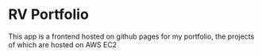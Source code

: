 # RV Portfolio

This app is a frontend hosted on github pages for my portfolio, the projects of which are hosted on AWS EC2
